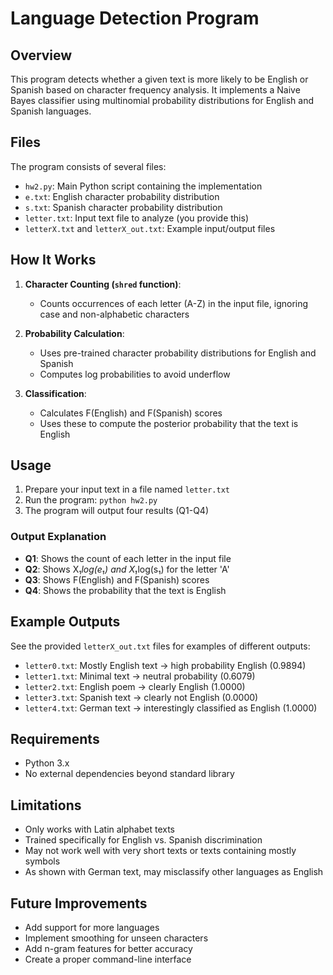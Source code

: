 # Language Detection Program

## Overview

This program detects whether a given text is more likely to be English or Spanish based on character frequency analysis. It implements a Naive Bayes classifier using multinomial probability distributions for English and Spanish languages.

## Files

The program consists of several files:

- `hw2.py`: Main Python script containing the implementation
- `e.txt`: English character probability distribution
- `s.txt`: Spanish character probability distribution
- `letter.txt`: Input text file to analyze (you provide this)
- `letterX.txt` and `letterX_out.txt`: Example input/output files

## How It Works

1. **Character Counting (`shred` function)**:
   - Counts occurrences of each letter (A-Z) in the input file, ignoring case and non-alphabetic characters

2. **Probability Calculation**:
   - Uses pre-trained character probability distributions for English and Spanish
   - Computes log probabilities to avoid underflow

3. **Classification**:
   - Calculates F(English) and F(Spanish) scores
   - Uses these to compute the posterior probability that the text is English

## Usage

1. Prepare your input text in a file named `letter.txt`
2. Run the program: `python hw2.py`
3. The program will output four results (Q1-Q4)

### Output Explanation

- **Q1**: Shows the count of each letter in the input file
- **Q2**: Shows X₁*log(e₁) and X₁*log(s₁) for the letter 'A'
- **Q3**: Shows F(English) and F(Spanish) scores
- **Q4**: Shows the probability that the text is English

## Example Outputs

See the provided `letterX_out.txt` files for examples of different outputs:

- `letter0.txt`: Mostly English text → high probability English (0.9894)
- `letter1.txt`: Minimal text → neutral probability (0.6079)
- `letter2.txt`: English poem → clearly English (1.0000)
- `letter3.txt`: Spanish text → clearly not English (0.0000)
- `letter4.txt`: German text → interestingly classified as English (1.0000)

## Requirements

- Python 3.x
- No external dependencies beyond standard library

## Limitations

- Only works with Latin alphabet texts
- Trained specifically for English vs. Spanish discrimination
- May not work well with very short texts or texts containing mostly symbols
- As shown with German text, may misclassify other languages as English

## Future Improvements

- Add support for more languages
- Implement smoothing for unseen characters
- Add n-gram features for better accuracy
- Create a proper command-line interface
